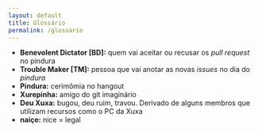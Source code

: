 ```yaml
---
layout: default
title: Glossário
permalink: /glossario
---
```


- **Benevolent Dictator [BD]:** quem vai aceitar ou recusar os *pull request* no pindura
- **Trouble Maker [TM]:** pessoa que vai anotar as novas *issues* no dia do *pindura*
- **Pindura:** cerimômia no hangout
- **Xurepinha:** amigo do git imaginário
- **Deu Xuxa:** bugou, deu ruim, travou. Derivado de alguns membros que utilizam recursos como o PC da Xuxa
- **naiçe:** nice = legal
